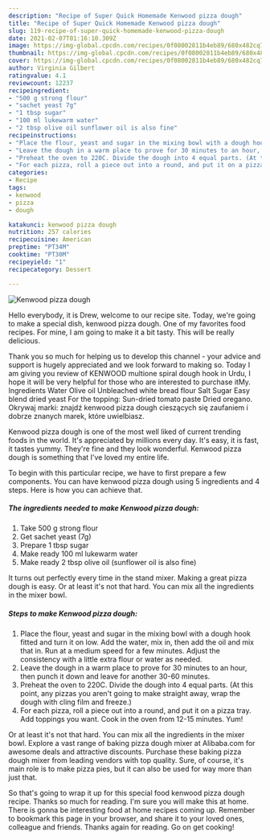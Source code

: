 ```yaml
---
description: "Recipe of Super Quick Homemade Kenwood pizza dough"
title: "Recipe of Super Quick Homemade Kenwood pizza dough"
slug: 119-recipe-of-super-quick-homemade-kenwood-pizza-dough
date: 2021-02-07T01:16:10.309Z
image: https://img-global.cpcdn.com/recipes/0f08002811b4eb89/680x482cq70/kenwood-pizza-dough-recipe-main-photo.jpg
thumbnail: https://img-global.cpcdn.com/recipes/0f08002811b4eb89/680x482cq70/kenwood-pizza-dough-recipe-main-photo.jpg
cover: https://img-global.cpcdn.com/recipes/0f08002811b4eb89/680x482cq70/kenwood-pizza-dough-recipe-main-photo.jpg
author: Virginia Gilbert
ratingvalue: 4.1
reviewcount: 12237
recipeingredient:
- "500 g strong flour"
- "sachet yeast 7g"
- "1 tbsp sugar"
- "100 ml lukewarm water"
- "2 tbsp olive oil sunflower oil is also fine"
recipeinstructions:
- "Place the flour, yeast and sugar in the mixing bowl with a dough hook fitted and turn it on low. Add the water, mix in, then add the oil and mix that in. Run at a medium speed for a few minutes. Adjust the consistency with a little extra flour or water as needed."
- "Leave the dough in a warm place to prove for 30 minutes to an hour, then punch it down and leave for another 30-60 minutes."
- "Preheat the oven to 220C. Divide the dough into 4 equal parts. (At this point, any pizzas you aren&#39;t going to make straight away, wrap the dough with cling film and freeze.)"
- "For each pizza, roll a piece out into a round, and put it on a pizza tray. Add toppings you want. Cook in the oven from 12-15 minutes. Yum!"
categories:
- Recipe
tags:
- kenwood
- pizza
- dough

katakunci: kenwood pizza dough 
nutrition: 257 calories
recipecuisine: American
preptime: "PT34M"
cooktime: "PT30M"
recipeyield: "1"
recipecategory: Dessert

---
```



![Kenwood pizza dough](https://img-global.cpcdn.com/recipes/0f08002811b4eb89/680x482cq70/kenwood-pizza-dough-recipe-main-photo.jpg)

Hello everybody, it is Drew, welcome to our recipe site. Today, we're going to make a special dish, kenwood pizza dough. One of my favorites food recipes. For mine, I am going to make it a bit tasty. This will be really delicious.

Thank you so much for helping us to develop this channel - your advice and support is hugely appreciated and we look forward to making so. Today I am giving you review of KENWOOD multione spiral dough hook in Urdu, I hope it will be very helpful for those who are interested to purchase itMy. Ingredients Water Olive oil Unbleached white bread flour Salt Sugar Easy blend dried yeast For the topping: Sun-dried tomato paste Dried oregano. Okrywaj marki: znajdź kenwood pizza dough cieszących się zaufaniem i dobrze znanych marek, które uwielbiasz.

Kenwood pizza dough is one of the most well liked of current trending foods in the world. It's appreciated by millions every day. It's easy, it is fast, it tastes yummy. They're fine and they look wonderful. Kenwood pizza dough is something that I've loved my entire life.


To begin with this particular recipe, we have to first prepare a few components. You can have kenwood pizza dough using 5 ingredients and 4 steps. Here is how you can achieve that.

<!--inarticleads1-->

##### The ingredients needed to make Kenwood pizza dough:

1. Take 500 g strong flour
1. Get sachet yeast (7g)
1. Prepare 1 tbsp sugar
1. Make ready 100 ml lukewarm water
1. Make ready 2 tbsp olive oil (sunflower oil is also fine)


It turns out perfectly every time in the stand mixer. Making a great pizza dough is easy. Or at least it&#39;s not that hard. You can mix all the ingredients in the mixer bowl. 

<!--inarticleads2-->

##### Steps to make Kenwood pizza dough:

1. Place the flour, yeast and sugar in the mixing bowl with a dough hook fitted and turn it on low. Add the water, mix in, then add the oil and mix that in. Run at a medium speed for a few minutes. Adjust the consistency with a little extra flour or water as needed.
1. Leave the dough in a warm place to prove for 30 minutes to an hour, then punch it down and leave for another 30-60 minutes.
1. Preheat the oven to 220C. Divide the dough into 4 equal parts. (At this point, any pizzas you aren&#39;t going to make straight away, wrap the dough with cling film and freeze.)
1. For each pizza, roll a piece out into a round, and put it on a pizza tray. Add toppings you want. Cook in the oven from 12-15 minutes. Yum!


Or at least it&#39;s not that hard. You can mix all the ingredients in the mixer bowl. Explore a vast range of baking pizza dough mixer at Alibaba.com for awesome deals and attractive discounts. Purchase these baking pizza dough mixer from leading vendors with top quality. Sure, of course, it&#39;s main role is to make pizza pies, but it can also be used for way more than just that. 

So that's going to wrap it up for this special food kenwood pizza dough recipe. Thanks so much for reading. I'm sure you will make this at home. There is gonna be interesting food at home recipes coming up. Remember to bookmark this page in your browser, and share it to your loved ones, colleague and friends. Thanks again for reading. Go on get cooking!
